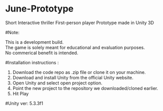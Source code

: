 # June-Prototype

Short Interactive thriller First-person player Prototype made in Unity 3D

#Note: 
<p>This is a development build. 
<br>The game is solely meant for educational and evaluation purposes. 
<br>No commerical benefit is intended.
</p>

#Installation instructions :

1. Download the code repo as .zip file or clone it on your machine.
2. Download and install Unity from the official Unity website.
3. Open Unity and select open project option.
4. Point the new project to the repository we downloaded/cloned earlier.
5. Hit Play

#Unity ver: 5.3.3f1

